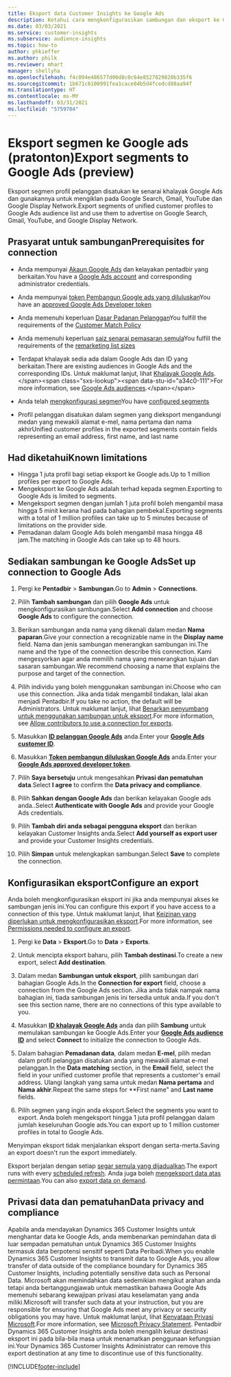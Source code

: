 ```yaml
---
title: Eksport data Customer Insights ke Google Ads
description: Ketahui cara mengkonfigurasikan sambungan dan eksport ke Google Ads.
ms.date: 03/03/2021
ms.service: customer-insights
ms.subservice: audience-insights
ms.topic: how-to
author: phkieffer
ms.author: philk
ms.reviewer: mhart
manager: shellyha
ms.openlocfilehash: f4c094e486577d00d8c0c64e8527829820b335f6
ms.sourcegitcommit: 1b671c6100991fea1cace04b5d4fcedcd88aa94f
ms.translationtype: HT
ms.contentlocale: ms-MY
ms.lasthandoff: 03/31/2021
ms.locfileid: "5759704"
---
```

# <a name="export-segments-to-google-ads-preview"></a><span data-ttu-id="a34c0-103">Eksport segmen ke Google ads (pratonton)</span><span class="sxs-lookup"><span data-stu-id="a34c0-103">Export segments to Google Ads (preview)</span></span>

<span data-ttu-id="a34c0-104">Eksport segmen profil pelanggan disatukan ke senarai khalayak Google Ads dan gunakannya untuk mengiklan pada Google Search, Gmail, YouTube dan Google Display Network.</span><span class="sxs-lookup"><span data-stu-id="a34c0-104">Export segments of unified customer profiles to Google Ads audience list and use them to advertise on Google Search, Gmail, YouTube, and Google Display Network.</span></span> 

## <a name="prerequisites-for-connection"></a><span data-ttu-id="a34c0-105">Prasyarat untuk sambungan</span><span class="sxs-lookup"><span data-stu-id="a34c0-105">Prerequisites for connection</span></span>

-   <span data-ttu-id="a34c0-106">Anda mempunyai [Akaun Google Ads](https://ads.google.com/) dan kelayakan pentadbir yang berkaitan.</span><span class="sxs-lookup"><span data-stu-id="a34c0-106">You have a [Google Ads account](https://ads.google.com/) and corresponding administrator credentials.</span></span>
-   <span data-ttu-id="a34c0-107">Anda mempunyai [token Pembangun Google ads yang diluluskan](https://developers.google.com/google-ads/api/docs/first-call/dev-token)</span><span class="sxs-lookup"><span data-stu-id="a34c0-107">You have an [approved Google Ads Developer token](https://developers.google.com/google-ads/api/docs/first-call/dev-token)</span></span> 
-   <span data-ttu-id="a34c0-108">Anda memenuhi keperluan [Dasar Padanan Pelanggan](https://support.google.com/adspolicy/answer/6299717)</span><span class="sxs-lookup"><span data-stu-id="a34c0-108">You fulfill the requirements of the [Customer Match Policy](https://support.google.com/adspolicy/answer/6299717)</span></span>
-   <span data-ttu-id="a34c0-109">Anda memenuhi keperluan [saiz senarai pemasaran semula](https://support.google.com/google-ads/answer/7558048)</span><span class="sxs-lookup"><span data-stu-id="a34c0-109">You fulfill the requirements of the [remarketing list sizes](https://support.google.com/google-ads/answer/7558048)</span></span> 

-   <span data-ttu-id="a34c0-110">Terdapat khalayak sedia ada dalam Google Ads dan ID yang berkaitan.</span><span class="sxs-lookup"><span data-stu-id="a34c0-110">There are existing audiences in Google Ads and the corresponding IDs.</span></span> <span data-ttu-id="a34c0-111">Untuk maklumat lanjut, lihat [Khalayak Google Ads](https://support.google.com/google-ads/answer/7558048?hl=en#:~:text=Audience%20lists%20is%20a%20section,Display%20Network%20through%20remarketing%20campaigns.).</span><span class="sxs-lookup"><span data-stu-id="a34c0-111">For more information, see [Google Ads audiences](https://support.google.com/google-ads/answer/7558048?hl=en#:~:text=Audience%20lists%20is%20a%20section,Display%20Network%20through%20remarketing%20campaigns.).</span></span>
-   <span data-ttu-id="a34c0-112">Anda telah [mengkonfigurasi segmen](segments.md)</span><span class="sxs-lookup"><span data-stu-id="a34c0-112">You have [configured segments](segments.md)</span></span>
-   <span data-ttu-id="a34c0-113">Profil pelanggan disatukan dalam segmen yang dieksport mengandungi medan yang mewakili alamat e-mel, nama pertama dan nama akhir</span><span class="sxs-lookup"><span data-stu-id="a34c0-113">Unified customer profiles in the exported segments contain fields representing an email address, first name, and last name</span></span>

## <a name="known-limitations"></a><span data-ttu-id="a34c0-114">Had diketahui</span><span class="sxs-lookup"><span data-stu-id="a34c0-114">Known limitations</span></span>

- <span data-ttu-id="a34c0-115">Hingga 1 juta profil bagi setiap eksport ke Google ads.</span><span class="sxs-lookup"><span data-stu-id="a34c0-115">Up to 1 million profiles per export to Google Ads.</span></span>
- <span data-ttu-id="a34c0-116">Mengeksport ke Google Ads adalah terhad kepada segmen.</span><span class="sxs-lookup"><span data-stu-id="a34c0-116">Exporting to Google Ads is limited to segments.</span></span>
- <span data-ttu-id="a34c0-117">Mengeksport segmen dengan jumlah 1 juta profil boleh mengambil masa hingga 5 minit kerana had pada bahagian pembekal.</span><span class="sxs-lookup"><span data-stu-id="a34c0-117">Exporting segments with a total of 1 million profiles can take up to 5 minutes because of limitations on the provider side.</span></span> 
- <span data-ttu-id="a34c0-118">Pemadanan dalam Google Ads boleh mengambil masa hingga 48 jam.</span><span class="sxs-lookup"><span data-stu-id="a34c0-118">The matching in Google Ads can take up to 48 hours.</span></span>

## <a name="set-up-connection-to-google-ads"></a><span data-ttu-id="a34c0-119">Sediakan sambungan ke Google Ads</span><span class="sxs-lookup"><span data-stu-id="a34c0-119">Set up connection to Google Ads</span></span>

1. <span data-ttu-id="a34c0-120">Pergi ke **Pentadbir** > **Sambungan**.</span><span class="sxs-lookup"><span data-stu-id="a34c0-120">Go to **Admin** > **Connections**.</span></span>

1. <span data-ttu-id="a34c0-121">Pilih **Tambah sambungan** dan pilih **Google Ads** untuk mengkonfigurasikan sambungan.</span><span class="sxs-lookup"><span data-stu-id="a34c0-121">Select **Add connection** and choose **Google Ads** to configure the connection.</span></span>

1. <span data-ttu-id="a34c0-122">Berikan sambungan anda nama yang dikenali dalam medan **Nama paparan**.</span><span class="sxs-lookup"><span data-stu-id="a34c0-122">Give your connection a recognizable name in the **Display name** field.</span></span> <span data-ttu-id="a34c0-123">Nama dan jenis sambungan menerangkan sambungan ini.</span><span class="sxs-lookup"><span data-stu-id="a34c0-123">The name and the type of the connection describe this connection.</span></span> <span data-ttu-id="a34c0-124">Kami mengesyorkan agar anda memilih nama yang menerangkan tujuan dan sasaran sambungan.</span><span class="sxs-lookup"><span data-stu-id="a34c0-124">We recommend choosing a name that explains the purpose and target of the connection.</span></span>

1. <span data-ttu-id="a34c0-125">Pilih individu yang boleh menggunakan sambungan ini.</span><span class="sxs-lookup"><span data-stu-id="a34c0-125">Choose who can use this connection.</span></span> <span data-ttu-id="a34c0-126">Jika anda tidak mengambil tindakan, lalai akan menjadi Pentadbir.</span><span class="sxs-lookup"><span data-stu-id="a34c0-126">If you take no action, the default will be Administrators.</span></span> <span data-ttu-id="a34c0-127">Untuk maklumat lanjut, lihat [Benarkan penyumbang untuk menggunakan sambungan untuk eksport](connections.md#allow-contributors-to-use-a-connection-for-exports).</span><span class="sxs-lookup"><span data-stu-id="a34c0-127">For more information, see [Allow contributors to use a connection for exports](connections.md#allow-contributors-to-use-a-connection-for-exports).</span></span>

1. <span data-ttu-id="a34c0-128">Masukkan **[ID pelanggan Google Ads](https://support.google.com/google-ads/answer/1704344)** anda.</span><span class="sxs-lookup"><span data-stu-id="a34c0-128">Enter your **[Google Ads customer ID](https://support.google.com/google-ads/answer/1704344)**.</span></span>

1. <span data-ttu-id="a34c0-129">Masukkan **[Token pembangun diluluskan Google Ads](https://developers.google.com/google-ads/api/docs/first-call/dev-token)** anda.</span><span class="sxs-lookup"><span data-stu-id="a34c0-129">Enter your **[Google Ads approved developer token](https://developers.google.com/google-ads/api/docs/first-call/dev-token)**.</span></span>

1. <span data-ttu-id="a34c0-130">Pilih **Saya bersetuju** untuk mengesahkan **Privasi dan pematuhan data**.</span><span class="sxs-lookup"><span data-stu-id="a34c0-130">Select **I agree** to confirm the **Data privacy and compliance**.</span></span>

1. <span data-ttu-id="a34c0-131">Pilih **Sahkan dengan Google Ads** dan berikan kelayakan Google ads anda..</span><span class="sxs-lookup"><span data-stu-id="a34c0-131">Select **Authenticate with Google Ads** and provide your Google Ads credentials.</span></span>

1. <span data-ttu-id="a34c0-132">Pilih **Tambah diri anda sebagai pengguna eksport** dan berikan kelayakan Customer Insights anda.</span><span class="sxs-lookup"><span data-stu-id="a34c0-132">Select **Add yourself as export user** and provide your Customer Insights credentials.</span></span>

1. <span data-ttu-id="a34c0-133">Pilih **Simpan** untuk melengkapkan sambungan.</span><span class="sxs-lookup"><span data-stu-id="a34c0-133">Select **Save** to complete the connection.</span></span> 

## <a name="configure-an-export"></a><span data-ttu-id="a34c0-134">Konfigurasikan eksport</span><span class="sxs-lookup"><span data-stu-id="a34c0-134">Configure an export</span></span>

<span data-ttu-id="a34c0-135">Anda boleh mengkonfigurasikan eksport ini jika anda mempunyai akses ke sambungan jenis ini.</span><span class="sxs-lookup"><span data-stu-id="a34c0-135">You can configure this export if you have access to a connection of this type.</span></span> <span data-ttu-id="a34c0-136">Untuk maklumat lanjut, lihat [Keizinan yang diperlukan untuk mengkonfigurasikan eksport](export-destinations.md#set-up-a-new-export).</span><span class="sxs-lookup"><span data-stu-id="a34c0-136">For more information, see [Permissions needed to configure an export](export-destinations.md#set-up-a-new-export).</span></span>

1. <span data-ttu-id="a34c0-137">Pergi ke **Data** > **Eksport**.</span><span class="sxs-lookup"><span data-stu-id="a34c0-137">Go to **Data** > **Exports**.</span></span>

1. <span data-ttu-id="a34c0-138">Untuk mencipta eksport baharu, pilih **Tambah destinasi**.</span><span class="sxs-lookup"><span data-stu-id="a34c0-138">To create a new export, select **Add destination**.</span></span>

1. <span data-ttu-id="a34c0-139">Dalam medan **Sambungan untuk eksport**, pilih sambungan dari bahagian Google Ads.</span><span class="sxs-lookup"><span data-stu-id="a34c0-139">In the **Connection for export** field, choose a connection from the Google Ads section.</span></span> <span data-ttu-id="a34c0-140">Jika anda tidak nampak nama bahagian ini, tiada sambungan jenis ini tersedia untuk anda.</span><span class="sxs-lookup"><span data-stu-id="a34c0-140">If you don't see this section name, there are no connections of this type available to you.</span></span>

1. <span data-ttu-id="a34c0-141">Masukkan **[ID khalayak Google Ads](https://support.google.com/google-ads/answer/7558048?hl=en#:~:text=Audience%20lists%20is%20a%20section,Display%20Network%20through%20remarketing%20campaigns.)** anda dan pilih **Sambung** untuk memulakan sambungan ke Google Ads.</span><span class="sxs-lookup"><span data-stu-id="a34c0-141">Enter your **[Google Ads audience ID](https://support.google.com/google-ads/answer/7558048?hl=en#:~:text=Audience%20lists%20is%20a%20section,Display%20Network%20through%20remarketing%20campaigns.)** and select **Connect** to initialize the connection to Google Ads.</span></span>

1. <span data-ttu-id="a34c0-142">Dalam bahagian **Pemadanan data**, dalam medan **E-mel**, pilih medan dalam profil pelanggan disatukan anda yang mewakili alamat e-mel pelanggan.</span><span class="sxs-lookup"><span data-stu-id="a34c0-142">In the **Data matching** section, in the **Email** field, select the field in your unified customer profile that represents a customer's email address.</span></span> <span data-ttu-id="a34c0-143">Ulangi langkah yang sama untuk medan **Nama pertama** and **Nama akhir**.</span><span class="sxs-lookup"><span data-stu-id="a34c0-143">Repeat the same steps for \*\*First name" and **Last name** fields.</span></span>

1. <span data-ttu-id="a34c0-144">Pilih segmen yang ingin anda eksport.</span><span class="sxs-lookup"><span data-stu-id="a34c0-144">Select the segments you want to export.</span></span> <span data-ttu-id="a34c0-145">Anda boleh mengeksport hingga 1 juta profil pelanggan dalam jumlah keseluruhan Google ads.</span><span class="sxs-lookup"><span data-stu-id="a34c0-145">You can export up to 1 million customer profiles in total to Google Ads.</span></span>

<span data-ttu-id="a34c0-146">Menyimpan eksport tidak menjalankan eksport dengan serta-merta.</span><span class="sxs-lookup"><span data-stu-id="a34c0-146">Saving an export doesn't run the export immediately.</span></span>

<span data-ttu-id="a34c0-147">Eksport berjalan dengan setiap [segar semula yang dijadualkan](system.md#schedule-tab).</span><span class="sxs-lookup"><span data-stu-id="a34c0-147">The export runs with every [scheduled refresh](system.md#schedule-tab).</span></span> <span data-ttu-id="a34c0-148">Anda juga boleh [mengeksport data atas permintaan](export-destinations.md#run-exports-on-demand).</span><span class="sxs-lookup"><span data-stu-id="a34c0-148">You can also [export data on demand](export-destinations.md#run-exports-on-demand).</span></span> 

## <a name="data-privacy-and-compliance"></a><span data-ttu-id="a34c0-149">Privasi data dan pematuhan</span><span class="sxs-lookup"><span data-stu-id="a34c0-149">Data privacy and compliance</span></span>

<span data-ttu-id="a34c0-150">Apabila anda mendayakan Dynamics 365 Customer Insights untuk menghantar data ke Google Ads, anda membenarkan pemindahan data di luar sempadan pematuhan untuk Dynamics 365 Customer Insights termasuk data berpotensi sensitif seperti Data Peribadi.</span><span class="sxs-lookup"><span data-stu-id="a34c0-150">When you enable Dynamics 365 Customer Insights to transmit data to Google Ads, you allow transfer of data outside of the compliance boundary for Dynamics 365 Customer Insights, including potentially sensitive data such as Personal Data.</span></span> <span data-ttu-id="a34c0-151">Microsoft akan memindahkan data sedemikian mengikut arahan anda tetapi anda bertanggungjawab untuk memastikan bahawa Google Ads memenuhi sebarang kewajipan privasi atau keselamatan yang anda miliki.</span><span class="sxs-lookup"><span data-stu-id="a34c0-151">Microsoft will transfer such data at your instruction, but you are responsible for ensuring that Google Ads meet any privacy or security obligations you may have.</span></span> <span data-ttu-id="a34c0-152">Untuk maklumat lanjut, lihat [Kenyataan Privasi Microsoft](https://go.microsoft.com/fwlink/?linkid=396732).</span><span class="sxs-lookup"><span data-stu-id="a34c0-152">For more information, see [Microsoft Privacy Statement](https://go.microsoft.com/fwlink/?linkid=396732).</span></span>
<span data-ttu-id="a34c0-153">Pentadbir Dynamics 365 Customer Insights anda boleh mengalih keluar destinasi eksport ini pada bila-bila masa untuk menamatkan penggunaan kefungsian ini.</span><span class="sxs-lookup"><span data-stu-id="a34c0-153">Your Dynamics 365 Customer Insights Administrator can remove this export destination at any time to discontinue use of this functionality.</span></span>


[!INCLUDE[footer-include](../includes/footer-banner.md)]
